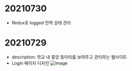 # 20210730

- Redux로 logged 전역 상태 관리

# 20210729

- description: 학교 내 중앙 동아리를 보여주고 관리하는 웹사이트
- Login 페이지 디자인
  ![image](https://user-images.githubusercontent.com/57670160/127499145-5c8303c9-90ff-4022-b355-bb5c4c30a1da.png)
